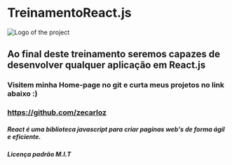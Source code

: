 # TreinamentoReact.js

![Logo of the project](https://encrypted-tbn0.gstatic.com/images?q=tbn:ANd9GcREyxcLAeAtwYwSEHpStHg5_MragTTHkvH3Bg&usqp=CAU)

## Ao final deste treinamento seremos capazes de desenvolver qualquer aplicação em React.js

### Visitem minha Home-page no git e curta meus projetos no link abaixo :)
### https://github.com/zecarloz
##### React é uma biblioteca javascript para criar paginas web's de forma ágil e eficiente.
##### Licença padrão M.I.T
